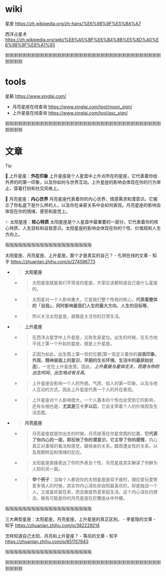 
# wiki

星座 https://zh.wikipedia.org/zh-hans/%E6%98%9F%E5%BA%A7

西洋占星术 https://zh.wikipedia.org/wiki/%E8%A5%BF%E6%B4%8B%E5%8D%A0%E6%98%9F%E8%A1%93

:u5272::u5272::u5272::u5272::u5272::u5272::u5272::u5272::u5272::u5272::u5272::u5272::u5272::u5272::u5272::u5272::u5272::u5272::u5272::u5272::u5272::u5272::u5272::u5272::u5272::u5272::u5272::u5272::u5272::u5272::u5272::u5272::u5272::u5272::u5272::u5272::u5272::u5272::u5272::u5272:

# tools

星籁 https://www.xinglai.com/
- 月亮星座在线查询 https://www.xinglai.com/tool/moon_sign/
- 上升星座在线查询 https://www.xinglai.com/tool/asc_sign/

:u5272::u5272::u5272::u5272::u5272::u5272::u5272::u5272::u5272::u5272::u5272::u5272::u5272::u5272::u5272::u5272::u5272::u5272::u5272::u5272::u5272::u5272::u5272::u5272::u5272::u5272::u5272::u5272::u5272::u5272::u5272::u5272::u5272::u5272::u5272::u5272::u5272::u5272::u5272::u5272:

# 文章

> [!TIP]
> 🌟 上升星座：**外在印象** 上升星座是个人星盘中上升点所在的星座，它代表着你给外界的的第一印象，以及你如何与世界互动。上升星座的影响会体现在你的行为举止、穿着打扮和社交风格上。
> 
> 🌙 月亮星座：**内心世界** 月亮星座代表着你的内心世界、情感需求和潜意识。它揭示了你私底下是什么样的人，以及你在亲密关系中会如何表现。月亮星座的影响会体现在你的情绪、感受和直觉上。
> 
> ✨ 太阳星座：**核心特质** 太阳星座是个人星盘中最重要的一部分，它代表着你的核心特质、人生目标和自我意识。太阳星座的影响会体现在你的个性、价值观和人生方向上。

:u6307::u6307::u6307::u6307::u6307::u6307::u6307::u6307::u6307::u6307::u6307::u6307::u6307::u6307::u6307::u6307::u6307::u6307::u6307::u6307:

太阳星座、月亮星座、上升星座，那个才是真实的自己？ - 孔明在线的文章 - 知乎 https://zhuanlan.zhihu.com/p/274596773
- > **太阳星座**
  * > 太阳星座就是我们平常说的星座，大家应该都知道自己是什么星座的。
  * > 太阳星对一个人影响重大，它是我们整个性格的核心，**代表着整体的「自我」，同时影响着我们人生的最大方向、人生的目标等**。
  * > 所以关注太阳星座，就像是关注你的日常生活。
- > **上升星座**
  * > 在西洋占星学中上升星座，又称生辰星位。出生的时候，在东方地平线上第一个升起的星座，就是上升星座。
  * > 正因为如此，出生图上第一宫的位置(第一宫定义着你的**自我印象、外观、精神层面上的意识、早期的生长环境、生活中的最原始状态**)，一定在上升星座里。因此，***上升星座与星体无关，而是与你的出生时间、出生地点有关系***。
  * > 上升星座会影响一个人的外貌、气质、给人的第一印象，以及与他人互动的方式，因此上升星座代表一个人的外在表现。
  * > 上升星座对个人影响很大，一个人基本的个性也会受到它的影响，还有长相也是，**尤其是三十岁以后**，它会主宰着个人的价值观及生活态度。
- > **月亮星座**
  * > 月亮星座就是你出生的时候，月亮座落在你星宫图的位置，**它代表了你内心的一面，即反映了你的潜意识，它主导了你的感情**，内心真正对事情的看法和感觉，跟母亲的关系，跟周遭女性的关系，以及周期转运和情绪的反应。
  * > 太阳星座直接表达了你的外表及个性，月亮星座其实解读了你鲜为人知的另一面。
  * > **举个例子**：当每个人都说你的太阳星座是双子座时，理应爱玩爱笑爱多情人的时候，其实你内心深处却自知最喜欢的，却是独自一个人，又或喜欢留在家，而且极度热爱家庭生活。这个内心深处的想法，极有可能是你的月亮星座在巨蟹座从中作梗。

:u6307::u6307::u6307::u6307::u6307::u6307::u6307::u6307::u6307::u6307::u6307::u6307::u6307::u6307::u6307::u6307::u6307::u6307::u6307::u6307:

三大典型星座：太阳星座，月亮星座，上升星座的真正区别。 - 李星隐的文章 - 知乎 https://zhuanlan.zhihu.com/p/382229214

怎样知道自己太阳、月亮和上升星座？ - 等风的文章 - 知乎 https://zhuanlan.zhihu.com/p/651157643

:u6307::u6307::u6307::u6307::u6307::u6307::u6307::u6307::u6307::u6307::u6307::u6307::u6307::u6307::u6307::u6307::u6307::u6307::u6307::u6307:

:u5272::u5272::u5272::u5272::u5272::u5272::u5272::u5272::u5272::u5272::u5272::u5272::u5272::u5272::u5272::u5272::u5272::u5272::u5272::u5272::u5272::u5272::u5272::u5272::u5272::u5272::u5272::u5272::u5272::u5272::u5272::u5272::u5272::u5272::u5272::u5272::u5272::u5272::u5272::u5272:
